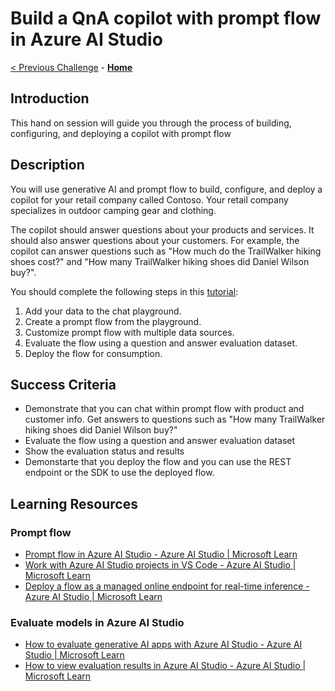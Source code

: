 # Build a QnA copilot with prompt flow in Azure AI Studio

 [< Previous Challenge](./Challenge-02.md) - **[Home](../README.md)**

## Introduction
This hand on session will guide you through the process of building, configuring, and deploying a copilot with prompt flow

## Description
You will use generative AI and prompt flow to build, configure, and deploy a copilot for your retail company called Contoso. Your retail company specializes in outdoor camping gear and clothing.

The copilot should answer questions about your products and services. It should also answer questions about your customers. For example, the copilot can answer questions such as "How much do the TrailWalker hiking shoes cost?" and "How many TrailWalker hiking shoes did Daniel Wilson buy?".

You should complete the following steps in this [tutorial](https://learn.microsoft.com/en-us/azure/ai-studio/tutorials/deploy-copilot-ai-studio):
1. Add your data to the chat playground.
2. Create a prompt flow from the playground.
3. Customize prompt flow with multiple data sources.
4. Evaluate the flow using a question and answer evaluation dataset.
5. Deploy the flow for consumption.

## Success Criteria
- Demonstrate that you can chat within prompt flow with product and customer info. Get answers to questions such as "How many TrailWalker hiking shoes did Daniel Wilson buy?"
- Evaluate the flow using a question and answer evaluation dataset
- Show the evaluation status and results
- Demonstarte that you deploy the flow and you can use the REST endpoint or the SDK to use the deployed flow.
  
## Learning Resources
### Prompt flow
- [Prompt flow in Azure AI Studio - Azure AI Studio | Microsoft Learn](https://learn.microsoft.com/en-us/azure/ai-studio/how-to/prompt-flow)
- [Work with Azure AI Studio projects in VS Code - Azure AI Studio | Microsoft Learn](https://learn.microsoft.com/en-us/azure/ai-studio/how-to/develop/vscode)
- [Deploy a flow as a managed online endpoint for real-time inference - Azure AI Studio | Microsoft Learn](https://learn.microsoft.com/en-us/azure/ai-studio/how-to/flow-deploy)
### Evaluate models in Azure AI Studio
- [How to evaluate generative AI apps with Azure AI Studio - Azure AI Studio | Microsoft Learn](https://learn.microsoft.com/en-us/azure/ai-studio/how-to/evaluate-generative-ai-app)
- [How to view evaluation results in Azure AI Studio - Azure AI Studio | Microsoft Learn](https://learn.microsoft.com/en-us/azure/ai-studio/how-to/evaluate-flow-results)


